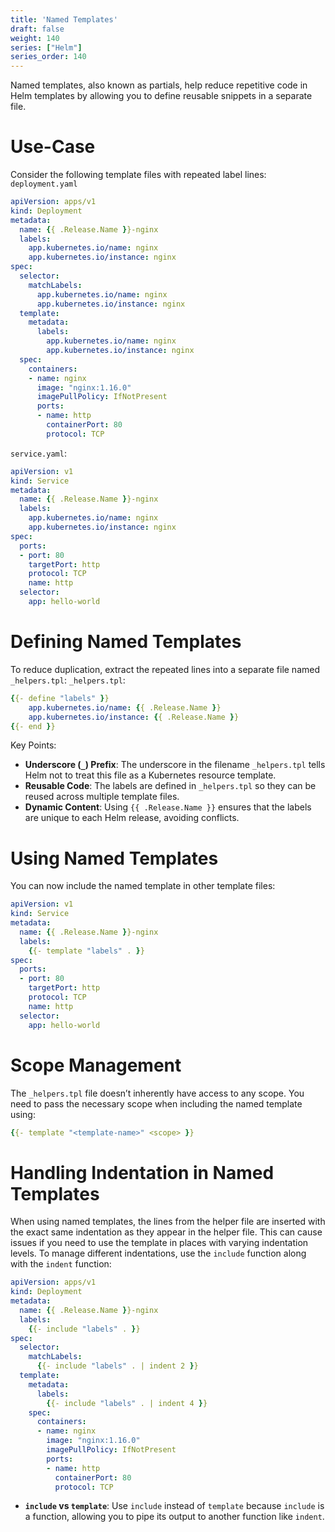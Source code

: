 ```yaml
---
title: 'Named Templates'
draft: false
weight: 140
series: ["Helm"]
series_order: 140
---
```

Named templates, also known as partials, help reduce repetitive code in Helm templates by allowing you to define reusable snippets in a separate file.
# Use-Case
Consider the following template files with repeated label lines:
`deployment.yaml`
```yaml
apiVersion: apps/v1
kind: Deployment
metadata:
  name: {{ .Release.Name }}-nginx
  labels:
    app.kubernetes.io/name: nginx
    app.kubernetes.io/instance: nginx
spec:
  selector:
    matchLabels: 
      app.kubernetes.io/name: nginx
      app.kubernetes.io/instance: nginx
  template:
    metadata:
      labels:
        app.kubernetes.io/name: nginx
        app.kubernetes.io/instance: nginx
  spec:
    containers:
    - name: nginx 
	  image: "nginx:1.16.0"
      imagePullPolicy: IfNotPresent
      ports:
      - name: http
	    containerPort: 80
		protocol: TCP
```

`service.yaml`:
```yaml
apiVersion: v1
kind: Service
metadata:
  name: {{ .Release.Name }}-nginx
  labels:
    app.kubernetes.io/name: nginx
    app.kubernetes.io/instance: nginx
spec:
  ports:
  - port: 80
    targetPort: http
    protocol: TCP
    name: http
  selector:
    app: hello-world
```
# Defining Named Templates
To reduce duplication, extract the repeated lines into a separate file named `_helpers.tpl`:
`_helpers.tpl`:
```yaml
{{- define "labels" }}	
    app.kubernetes.io/name: {{ .Release.Name }}
    app.kubernetes.io/instance: {{ .Release.Name }}
{{- end }}
```
Key Points:
- **Underscore (`_`) Prefix**: The underscore in the filename `_helpers.tpl` tells Helm not to treat this file as a Kubernetes resource template.
- **Reusable Code**: The labels are defined in `_helpers.tpl` so they can be reused across multiple template files.
- **Dynamic Content**: Using `{{ .Release.Name }}` ensures that the labels are unique to each Helm release, avoiding conflicts.
# Using Named Templates
You can now include the named template in other template files:
```yaml
apiVersion: v1
kind: Service
metadata:
  name: {{ .Release.Name }}-nginx
  labels:
    {{- template "labels" . }}
spec:
  ports:
  - port: 80
    targetPort: http
    protocol: TCP
    name: http
  selector:
    app: hello-world
```
# Scope Management
The `_helpers.tpl` file doesn’t inherently have access to any scope. You need to pass the necessary scope when including the named template using:
```yaml
{{- template "<template-name>" <scope> }}
```
# Handling Indentation in Named Templates
When using named templates, the lines from the helper file are inserted with the exact same indentation as they appear in the helper file. This can cause issues if you need to use the template in places with varying indentation levels.
To manage different indentations, use the `include` function along with the `indent` function:
```yaml
apiVersion: apps/v1
kind: Deployment
metadata:
  name: {{ .Release.Name }}-nginx
  labels:
    {{- include "labels" . }}
spec:
  selector:
    matchLabels: 
      {{- include "labels" . | indent 2 }}
  template:
    metadata:
      labels:
        {{- include "labels" . | indent 4 }}
    spec:
      containers:
      - name: nginx 
        image: "nginx:1.16.0"
        imagePullPolicy: IfNotPresent
        ports:
        - name: http
          containerPort: 80
          protocol: TCP
```
- **`include` vs `template`**: Use `include` instead of `template` because `include` is a function, allowing you to pipe its output to another function like `indent`.
